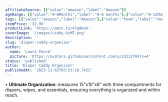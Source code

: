 ```yaml
---
affiliateSource: [{"value":"amazon","label":"Amazon"}]
ageRange: [{"value":"0–6Months","label":"0–6 months"},{"value":"6–12Months","label":"6–12 months"},{"value":"12–18Months","label":"12–18 months"},{"value":"18–24Months","label":"18–24 months"},{"value":"other","label":"Other"}]
tags: [{"value":"amazon","label":"Amazon"},{"value":"home","label":"Home"},{"value":"nursery","label":"Nursery"}]
itemPrice: '32.95'
productLink: 'https://amzn.to/47g0Kah'
coverImage: '/images/csddy-kzMT.png'
description: ''
slug: 'diaper-caddy-organizer'
author:
  name: 'Laura Poncé'
  picture: 'https://avatars.githubusercontent.com/u/21222704?v=4'
status: 'published'
title: 'Diaper Caddy Organizer'
publishedAt: '2023-11-02T03:53:18.742Z'
---
```


• **Ultimate Organization**: measures 15”x10”x8” with three compartments for diapers, wipes, and essentials, ensuring everything is organized and within reach.

